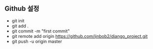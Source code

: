 ## Github 설정

- git init
- git add .
- git commit -m "first commit"
- git remote add origin https://github.com/jinbob2/django_project.git
- git push -u origin master